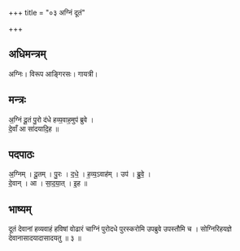 +++
title = "०३ अग्निं दूतं"

+++
## अधिमन्त्रम्
अग्निः। विरूप आङ्गिरसः। गायत्री।

## मन्त्रः
अ॒ग्निं दू॒तं पु॒रो द॑धे हव्य॒वाह॒मुप॑ ब्रुवे ।  
दे॒वाँ आ सा॑दयादि॒ह ॥

## पदपाठः
अ॒ग्निम् । दू॒तम् । पु॒रः । द॒धे॒ । ह॒व्य॒ऽवाह॑म् । उप॑ । ब्रु॒वे॒ ।  
दे॒वान् । आ । सा॒द॒या॒त् । इ॒ह ॥

## भाष्यम्
दूतं देवानां हव्यवाहं हविषां वोढारं चाग्निं पुरोदधे पुरस्करोमि उपब्रुवे उपस्तौमि च । सोग्निरिहयज्ञे देवानासादयादासादयतु ॥ ३ ॥